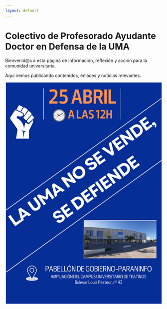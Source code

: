 ```yaml
---
layout: default
---
```


<style>
  /* Oculta el botón "View on GitHub" */
  .github-corner {
    display: none !important;
  }

  /* Oculta el pie de página de GitHub Pages */
  footer {
    display: none !important;
  }
</style>

# Colectivo de Profesorado Ayudante Doctor en Defensa de la UMA

Bienvenid@s a esta página de información, reflexión y acción para la comunidad universitaria.

Aquí iremos publicando contenidos, enlaces y noticias relevantes.

<div style="text-align: center;">
<img src="img/cartel.png" alt="Cartel" width="500">
</div>
